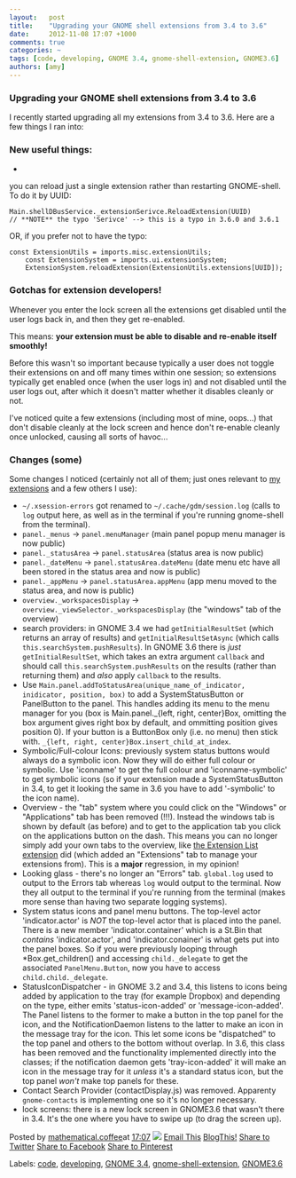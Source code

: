 ```yaml
---
layout:   post
title:    "Upgrading your GNOME shell extensions from 3.4 to 3.6"
date:     2012-11-08 17:07 +1000
comments: true
categories: ~
tags: [code, developing, GNOME 3.4, gnome-shell-extension, GNOME3.6]
authors: [amy]
---
```

### Upgrading your GNOME shell extensions from 3.4 to 3.6

I recently started upgrading all my extensions from 3.4 to 3.6. Here are a few things I ran into:

### New useful things:

- 

you can reload just a single extension rather than restarting GNOME-shell. To do it by UUID:

    Main.shellDBusService._extensionSerivce.ReloadExtension(UUID)        
    // **NOTE** the typo 'Serivce' --> this is a typo in 3.6.0 and 3.6.1

OR, if you prefer not to have the typo:

    const ExtensionUtils = imports.misc.extensionUtils;              
        const ExtensionSystem = imports.ui.extensionSystem;                         
        ExtensionSystem.reloadExtension(ExtensionUtils.extensions[UUID]);

### Gotchas for extension developers!

Whenever you enter the lock screen all the extensions get disabled until the user logs back in, and then they get re-enabled.

This means: **your extension must be able to disable and re-enable itself smoothly!**

Before this wasn't so important because typically a user does not toggle their extensions on and off many times within one session; so extensions typically get enabled once (when the user logs in) and not disabled until the user logs out, after which it doesn't matter whether it disables cleanly or not.

I've noticed quite a few extensions (including most of mine, oops...) that don't disable cleanly at the lock screen and hence don't re-enable cleanly once unlocked, causing all sorts of havoc...

### Changes (some)

Some changes I noticed (certainly not all of them; just ones relevant to [my extensions](https://extensions.gnome.org/accounts/profile/mathematical.coffee) and a few others I use):

- `~/.xsession-errors` got renamed to `~/.cache/gdm/session.log` (calls to `log` output here, as well as in the terminal if you're running gnome-shell from the terminal).
- `panel._menus` -> `panel.menuManager` (main panel popup menu manager is now public)
- `panel._statusArea` -> `panel.statusArea` (status area is now public)
- `panel._dateMenu` -> `panel.statusArea.dateMenu` (date menu etc have all been stored in the status area and now is public)
- `panel._appMenu` -> `panel.statusArea.appMenu` (app menu moved to the status area, and now is public)
- `overview._workspacesDisplay` -> `overview._viewSelector._workspacesDisplay` (the "windows" tab of the overview)
- search providers: in GNOME 3.4 we had `getInitialResultSet` (which returns an array of results) and `getInitialResultSetAsync` (which calls `this.searchSystem.pushResults`). In GNOME 3.6 there is _just_ `getInitialResultSet`, which takes an extra argument `callback` and should call `this.searchSystem.pushResults` on the results (rather than returning them) and _also_ apply `callback` to the results.
- Use `Main.panel.addToStatusArea(unique_name_of_indicator, inidicator, position, box)` to add a SystemStatusButton or PanelButton to the panel. This handles adding its menu to the menu manager for you (box is Main.panel.\_{left, right, center}Box, omitting the box argument gives right box by default, and ommitting position gives position 0). If your button is a ButtonBox only (i.e. no menu) then stick with. `_{left, right, center}Box.insert_child_at_index`.
- Symbolic/Full-colour Icons: previously system status buttons would always do a symbolic icon. Now they will do either full colour or symbolic. Use 'iconname' to get the full colour and 'iconname-symbolic' to get symbolic icons (so if your extension made a SystemStatusButton in 3.4, to get it looking the same in 3.6 you have to add '-symbolic' to the icon name).
- Overview - the "tab" system where you could click on the "Windows" or "Applications" tab has been removed (!!!). Instead the windows tab is shown by default (as before) and to get to the application tab you click on the applications button on the dash. This means you can no longer simply add your own tabs to the overview, like [the Extension List extension](https://extensions.gnome.org/extension/320/extension-list/) did (which added an "Extensions" tab to manage your extensions from). This is a **major** regression, in my opinion!
- Looking glass - there's no longer an "Errors" tab. `global.log` used to output to the Errors tab whereas `log` would output to the terminal. Now they all output to the terminal if you're running from the terminal (makes more sense than having two separate logging systems).
- System status icons and panel menu buttons. The top-level actor 'indicator.actor' is _NOT_ the top-level actor that is placed into the panel. There is a new member 'indicator.container' which is a St.Bin that _contains_ 'indicator.actor', and 'indicator.conainer' is what gets put into the panel boxes. So if you were previously looping through \*Box.get\_children() and accessing `child._delegate` to get the associated `PanelMenu.Button`, now you have to access `child.child._delegate`.
- StatusIconDispatcher - in GNOME 3.2 and 3.4, this listens to icons being added by application to the tray (for example Dropbox) and depending on the type, either emits 'status-icon-added' or 'message-icon-added'. The Panel listens to the former to make a button in the top panel for the icon, and the NotificationDaemon listens to the latter to make an icon in the message tray for the icon. This let some icons be "dispatched" to the top panel and others to the bottom without overlap. In 3.6, this class has been removed and the functionality implemented directly into the classes; if the notification daemon gets 'tray-icon-added' it will make an icon in the message tray for it _unless_ it's a standard status icon, but the top panel _won't_ make top panels for these.
- Contact Search Provider (contactDisplay.js) was removed. Apparenty `gnome-contacts` is implementing one so it's no longer necessary.
- lock screens: there is a new lock screen in GNOME3.6 that wasn't there in 3.4. It's the one where you have to swipe up (to drag the screen up).

Posted by [mathematical.coffee](http://www.blogger.com/profile/15453196627437456098 "author profile")at [<abbr class="published" title="2012-11-08T17:07:00-08:00">17:07</abbr>](upgrading-your-gnome-shell-extensions.html "permanent link") [![](http://img2.blogblog.com/img/icon18_edit_allbkg.gif)](http://www.blogger.com/post-edit.g?blogID=7039473604287682752&postID=4320637073470736185&from=pencil "Edit Post")
 [Email This](http://www.blogger.com/share-post.g?blogID=7039473604287682752&postID=4320637073470736185&target=email "Email This") [BlogThis!](http://www.blogger.com/share-post.g?blogID=7039473604287682752&postID=4320637073470736185&target=blog "BlogThis!") [Share to Twitter](http://www.blogger.com/share-post.g?blogID=7039473604287682752&postID=4320637073470736185&target=twitter "Share to Twitter") [Share to Facebook](http://www.blogger.com/share-post.g?blogID=7039473604287682752&postID=4320637073470736185&target=facebook "Share to Facebook") [Share to Pinterest](http://www.blogger.com/share-post.g?blogID=7039473604287682752&postID=4320637073470736185&target=pinterest "Share to Pinterest")
<plusone source="blogger:blog:plusone" href="http://mathematicalcoffee.blogspot.com/2012/11/upgrading-your-gnome-shell-extensions.html" size="medium" width="300" annotation="inline"></plusone>

Labels: [code](../../search/label/code.html), [developing](../../search/label/developing.html), [GNOME 3.4](../../search/label/GNOME%203.html), [gnome-shell-extension](../../search/label/gnome-shell-extension.html), [GNOME3.6](../../search/label/GNOME3.html)

